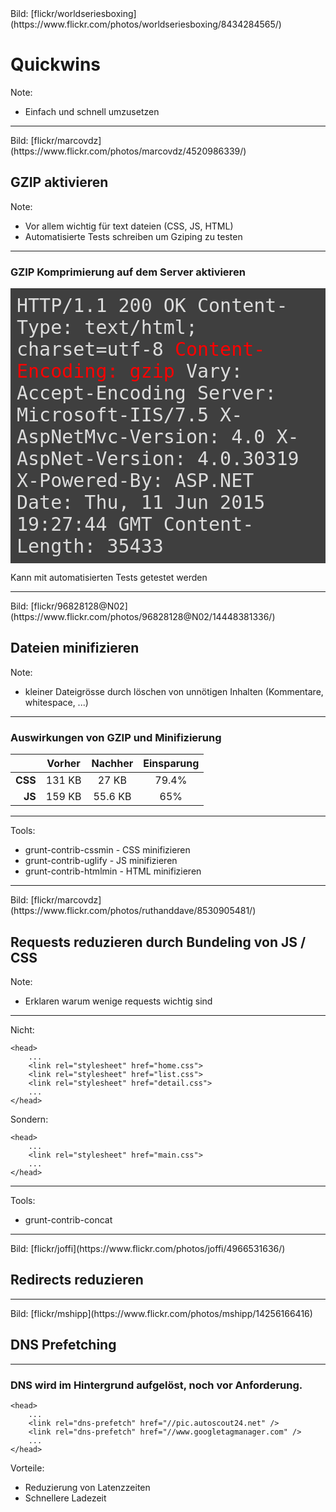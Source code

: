 ﻿<!-- .slide: data-background="assets/08.jpg" -->
<div class="attribution">Bild: [flickr/worldseriesboxing](https://www.flickr.com/photos/worldseriesboxing/8434284565/)</div>

# Quickwins

Note:
- Einfach und schnell umzusetzen

---

<!-- .slide: data-background="assets/10.jpg" -->
<div class="attribution">Bild: [flickr/marcovdz](https://www.flickr.com/photos/marcovdz/4520986339/)</div>

## GZIP aktivieren

Note:
- Vor allem wichtig für text dateien (CSS, JS, HTML)
- Automatisierte Tests schreiben um Gziping zu testen

---

### GZIP Komprimierung auf dem Server aktivieren

<div style="font-family: monospace; color: #DCDCDC; background: #3F3F3F; text-align: left; font-size: 30px; padding: 10px;">
HTTP/1.1 200 OK  
Content-Type: text/html; charset=utf-8  
<span style="color: red;">Content-Encoding: gzip</span>  
Vary: Accept-Encoding  
Server: Microsoft-IIS/7.5  
X-AspNetMvc-Version: 4.0  
X-AspNet-Version: 4.0.30319  
X-Powered-By: ASP.NET  
Date: Thu, 11 Jun 2015 19:27:44 GMT  
Content-Length: 35433
</div>

Kann mit automatisierten Tests getestet werden

---

<!-- .slide: data-background="assets/09.jpg" -->
<div class="attribution">Bild: [flickr/96828128@N02](https://www.flickr.com/photos/96828128@N02/14448381336/)</div>

## Dateien minifizieren

Note:
- kleiner Dateigrösse durch löschen von unnötigen Inhalten (Kommentare, whitespace, ...)

---

### Auswirkungen von GZIP und Minifizierung

<table>
  <thead>
    <tr>
      <th style="text-align: right">&nbsp;</th>
      <th style="text-align: center">Vorher</th>
      <th style="text-align: center">Nachher</th>
      <th style="text-align: center">Einsparung</th>
    </tr>
  </thead>
  <tbody>
    <tr>
      <td style="text-align: right"><strong>CSS</strong></td>
      <td style="text-align: center">131 KB</td>
      <td style="text-align: center">27 KB</td>
      <td style="text-align: center">79.4%</td>
    </tr>
    <tr>
      <td style="text-align: right"><strong>JS</strong></td>
      <td style="text-align: center">159 KB</td>
      <td style="text-align: center">55.6 KB</td>
      <td style="text-align: center">65%</td>
    </tr>
  </tbody>
</table>

---

Tools:

- grunt-contrib-cssmin - CSS minifizieren
- grunt-contrib-uglify - JS minifizieren
- grunt-contrib-htmlmin - HTML minifizieren

---

<!-- .slide: data-background="assets/11.jpg" -->
<div class="attribution">Bild: [flickr/marcovdz](https://www.flickr.com/photos/ruthanddave/8530905481/)</div>

## Requests reduzieren durch Bundeling von JS / CSS

Note:
- Erklaren warum wenige requests wichtig sind

---

Nicht:
```
<head>
	...
	<link rel="stylesheet" href="home.css">
	<link rel="stylesheet" href="list.css">
	<link rel="stylesheet" href="detail.css">
	...
</head>
```

Sondern:
```
<head>
	...
	<link rel="stylesheet" href="main.css">
	...
</head>
```

---

Tools:

- grunt-contrib-concat

---

<!-- .slide: data-background="assets/12.jpg" -->
<div class="attribution">Bild: [flickr/joffi](https://www.flickr.com/photos/joffi/4966531636/)</div>

## Redirects reduzieren

---

<!-- .slide: data-background="assets/fetch.jpg" -->
<div class="attribution">Bild: [flickr/mshipp](https://www.flickr.com/photos/mshipp/14256166416)</div>

## DNS Prefetching

---

### DNS wird im Hintergrund aufgelöst, noch vor Anforderung.  

```
<head>
	...
	<link rel="dns-prefetch" href="//pic.autoscout24.net" />
	<link rel="dns-prefetch" href="//www.googletagmanager.com" />
	...
</head>
```

Vorteile:

- Reduzierung von Latenzzeiten
- Schnellere Ladezeit